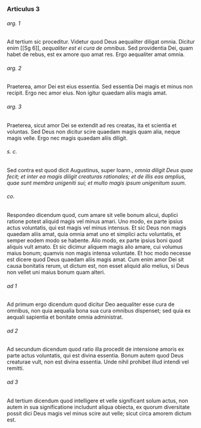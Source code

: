 ### Articulus 3

###### arg. 1
Ad tertium sic proceditur. Videtur quod Deus aequaliter diligat omnia. Dicitur enim [[Sg 6]], *aequaliter est ei cura de omnibus*. Sed providentia Dei, quam habet de rebus, est ex amore quo amat res. Ergo aequaliter amat omnia.

###### arg. 2
Praeterea, amor Dei est eius essentia. Sed essentia Dei magis et minus non recipit. Ergo nec amor eius. Non igitur quaedam aliis magis amat.

###### arg. 3
Praeterea, sicut amor Dei se extendit ad res creatas, ita et scientia et voluntas. Sed Deus non dicitur scire quaedam magis quam alia, neque magis velle. Ergo nec magis quaedam aliis diligit.

###### s. c.
Sed contra est quod dicit Augustinus, super Ioann., *omnia diligit Deus quae fecit; et inter ea magis diligit creaturas rationales; et de illis eas amplius, quae sunt membra unigeniti sui; et multo magis ipsum unigenitum suum*.

###### co.
Respondeo dicendum quod, cum amare sit velle bonum alicui, duplici ratione potest aliquid magis vel minus amari. Uno modo, ex parte ipsius actus voluntatis, qui est magis vel minus intensus. Et sic Deus non magis quaedam aliis amat, quia omnia amat uno et simplici actu voluntatis, et semper eodem modo se habente. Alio modo, ex parte ipsius boni quod aliquis vult amato. Et sic dicimur aliquem magis alio amare, cui volumus maius bonum; quamvis non magis intensa voluntate. Et hoc modo necesse est dicere quod Deus quaedam aliis magis amat. Cum enim amor Dei sit causa bonitatis rerum, ut dictum est, non esset aliquid alio melius, si Deus non vellet uni maius bonum quam alteri.

###### ad 1
Ad primum ergo dicendum quod dicitur Deo aequaliter esse cura de omnibus, non quia aequalia bona sua cura omnibus dispenset; sed quia ex aequali sapientia et bonitate omnia administrat.

###### ad 2
Ad secundum dicendum quod ratio illa procedit de intensione amoris ex parte actus voluntatis, qui est divina essentia. Bonum autem quod Deus creaturae vult, non est divina essentia. Unde nihil prohibet illud intendi vel remitti.

###### ad 3
Ad tertium dicendum quod intelligere et velle significant solum actus, non autem in sua significatione includunt aliqua obiecta, ex quorum diversitate possit dici Deus magis vel minus scire aut velle; sicut circa amorem dictum est.

